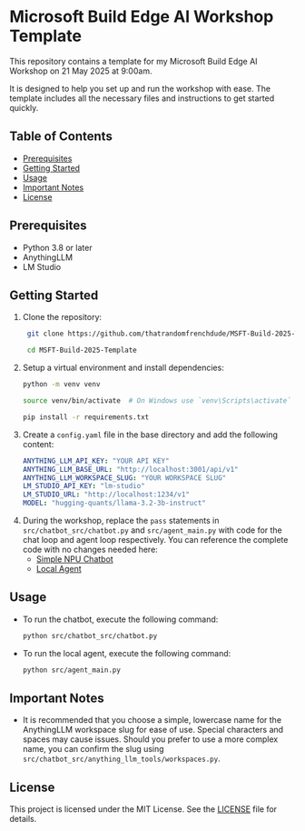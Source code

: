 # Microsoft Build Edge AI Workshop Template

This repository contains a template for my Microsoft Build Edge AI Workshop on 21 May 2025 at 9:00am.

It is designed to help you set up and run the workshop with ease. The template includes all the necessary files and instructions to get started quickly.

## Table of Contents
- [Prerequisites](#prerequisites)
- [Getting Started](#getting-started)
- [Usage](#usage)
- [Important Notes](#important-notes)
- [License](#license)

## Prerequisites
- Python 3.8 or later
- AnythingLLM
- LM Studio

## Getting Started
1. Clone the repository:
   ```bash
    git clone https://github.com/thatrandomfrenchdude/MSFT-Build-2025-Template.git

    cd MSFT-Build-2025-Template
    ```
2. Setup a virtual environment and install dependencies:
    ```bash
    python -m venv venv
    
    source venv/bin/activate  # On Windows use `venv\Scripts\activate`

    pip install -r requirements.txt
    ```
3. Create a `config.yaml` file in the base directory and add the following content:
    ```yaml
    ANYTHING_LLM_API_KEY: "YOUR API KEY"
    ANYTHING_LLM_BASE_URL: "http://localhost:3001/api/v1"
    ANYTHING_LLM_WORKSPACE_SLUG: "YOUR WORKSPACE SLUG"
    LM_STUDIO_API_KEY: "lm-studio"
    LM_STUDIO_URL: "http://localhost:1234/v1"
    MODEL: "hugging-quants/llama-3.2-3b-instruct"
    ```
4. During the workshop, replace the `pass` statements in `src/chatbot_src/chatbot.py` and `src/agent_main.py` with code for the chat loop and agent loop respectively. You can reference the complete code with no changes needed here:
    - [Simple NPU Chatbot](https://github.com/thatrandomfrenchdude/simple-npu-chatbot)
    - [Local Agent](https://github.com/thatrandomfrenchdude/local-agent)

## Usage
- To run the chatbot, execute the following command:
    ```bash
    python src/chatbot_src/chatbot.py
    ```
- To run the local agent, execute the following command:
    ```bash
    python src/agent_main.py
    ```

## Important Notes
- It is recommended that you choose a simple, lowercase name for the AnythingLLM workspace slug for ease of use. Special characters and spaces may cause issues. Should you prefer to use a more complex name, you can confirm the slug using `src/chatbot_src/anything_llm_tools/workspaces.py`.

## License
This project is licensed under the MIT License. See the [LICENSE](LICENSE) file for details.

